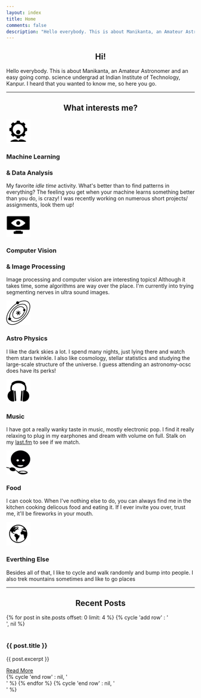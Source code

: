 ```yaml
---
layout: index
title: Home
comments: false
description: "Hello everybody. This is about Manikanta, an Amateur Astronomer and an easy going comp. science undergrad at Indian Institute of Technology, Kanpur. He isn't much but, yeah, here you go"
---
```


<center>
	<h2>Hi!</h2>
</center>
Hello everybody. This is about Manikanta, an Amateur Astronomer and an easy going comp. science undergrad at Indian Institute of Technology, Kanpur. I heard that you wanted to know me, so here you go.

<hr class="hr-line">

<center>
	<h2>What interests me?</h2>
</center>

<div class="row mt ">
    <div class="col-md-6">
        <div class="centered">
            <img src="assets/img/interests/ml.png">
        </div>
    <h3 class="centered"><b>Machine Learning</b></h3>
    <h3 class="centered"><b>& Data Analysis</b></h3>
        <p>My favorite <i>idle time</i> activity. What's better than to find patterns in everything? The feeling you get when your machine learns something better than you do, is crazy! I was recently working on numerous short projects/ assignments, look them up!</p>
    </div>
    <div class="col-md-6">
        <div class="centered">
            <img src="assets/img/interests/eye.png">
        </div>
        <h3 class="centered"><b>Computer Vision</b></h3>
        <h3 class="centered"><b>& Image Processing</b></h3>
        <p>Image processing and computer vision are interesting topics! Although it takes time, some algorithms are way over the place. I'm currently into trying segmenting nerves in ultra sound images.</p>
    </div>
</div>

<div class="row mt ">
    <div class="col-md-6">
        <div class="centered">
            <img src="assets/img/interests/universe.png">
        </div>
        <h3 class="centered"><b>Astro Physics</b></h3>
        <p>I like the dark skies a lot. I spend many nights, just lying there and watch them stars twinkle. I also like cosmology, stellar statistics and studying the large-scale structure of the universe. I guess attending an astronomy-ocsc does have its perks!</p>
    </div>
    <div class="col-md-6">
        <div class="centered">
            <img src="assets/img/interests/music.png">
        </div>
        <h3 class="centered"><b>Music</b></h3>
        <p>I have got a really wanky taste in music, mostly electronic pop. I find it really relaxing to plug in my earphones and dream with volume on full. Stalk on my <a href="http://last.fm/ManikantaReddy">last.fm</a> to see if we match.</p>
    </div>
</div>

<div class="row mt ">
    <div class="col-md-6">
        <div class="centered">
            <img src="assets/img/interests/food.png">
        </div>
        <H3 class="centered"><b>Food</b></H3>
        <p>
            I can cook too. When I've nothing else to do, you can always find me in the kitchen cooking delicous food and eating it. If I ever invite you over, trust me, it'll be fireworks in your mouth.
        </p>
    </div>
    <div class="col-md-6">
        <div class="centered">
            <img src="assets/img/interests/earth.png">
        </div>
        <h3 class="centered"><b>Everthing Else</b></h3>
        <p>Besides all of that, I like to cycle and walk randomly and bump into people. I also trek mountains sometimes and like to go places </p>
    </div>
</div>


<hr class="hr-line">

<center>
	<h2>Recent Posts</h2>
</center>

<div class="post-list">
    {% for post in site.posts offset: 0 limit: 4 %}
        {% cycle 'add row' : '<div class="row">', nil %}
            <div class="col-md-6">
                <div class="image">
                    <img src="{{ post.feature }}" alt="" />
                    <div class="caption">
                        <h3>{{ post.title }}</h3>
                        <p>{{ post.excerpt }}</p>
                        <a href="{{ site.url }}{{ post.url }}" class="btn zoombtn">Read More</a>
                    </div>
                </div>
            </div>
        {% cycle 'end row' : nil, '</div>' %}
    {% endfor %}
    {% cycle 'end row' : nil, '</div>' %}
</div>
